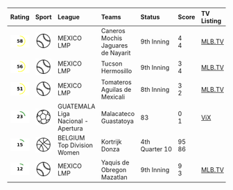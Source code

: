 | Rating                                                                                                                                 | Sport                                                                                                                | League                                | Teams                                 | Status         | Score    | TV Listing                                       |
|:---------------------------------------------------------------------------------------------------------------------------------------|:---------------------------------------------------------------------------------------------------------------------|:--------------------------------------|:--------------------------------------|:---------------|:---------|:-------------------------------------------------|
| <img src="https://raw.githubusercontent.com/BlakeDuncan25/Donut-SVG-Ratings/bac4e4a278175106499642192132b1786a9aec38/58.svg" alt="58"> | <img src="https://raw.githubusercontent.com/BlakeDuncan25/Donut-SVG-Ratings/master/baseball.png" alt="Baseball">     | MEXICO<br>LMP                         | Caneros Mochis<br>Jaguares de Nayarit | 9th Inning     | 4<br>4   | <a href="https://www.mlb.com/tv">MLB.TV</a>      |
| <img src="https://raw.githubusercontent.com/BlakeDuncan25/Donut-SVG-Ratings/bac4e4a278175106499642192132b1786a9aec38/56.svg" alt="56"> | <img src="https://raw.githubusercontent.com/BlakeDuncan25/Donut-SVG-Ratings/master/baseball.png" alt="Baseball">     | MEXICO<br>LMP                         | Tucson<br>Hermosillo                  | 9th Inning     | 3<br>4   | <a href="https://www.mlb.com/tv">MLB.TV</a>      |
| <img src="https://raw.githubusercontent.com/BlakeDuncan25/Donut-SVG-Ratings/bac4e4a278175106499642192132b1786a9aec38/51.svg" alt="51"> | <img src="https://raw.githubusercontent.com/BlakeDuncan25/Donut-SVG-Ratings/master/baseball.png" alt="Baseball">     | MEXICO<br>LMP                         | Tomateros<br>Aguilas de Mexicali      | 8th Inning     | 3<br>2   | <a href="https://www.mlb.com/tv">MLB.TV</a>      |
| <img src="https://raw.githubusercontent.com/BlakeDuncan25/Donut-SVG-Ratings/bac4e4a278175106499642192132b1786a9aec38/23.svg" alt="23"> | <img src="https://raw.githubusercontent.com/BlakeDuncan25/Donut-SVG-Ratings/master/soccer.png" alt="Soccer">         | GUATEMALA<br>Liga Nacional - Apertura | Malacateco<br>Guastatoya              | 83             | 0<br>1   | <a href="https://vix.com/es-es/deportes">ViX</a> |
| <img src="https://raw.githubusercontent.com/BlakeDuncan25/Donut-SVG-Ratings/bac4e4a278175106499642192132b1786a9aec38/15.svg" alt="15"> | <img src="https://raw.githubusercontent.com/BlakeDuncan25/Donut-SVG-Ratings/master/basketball.png" alt="Basketball"> | BELGIUM<br>Top Division Women         | Kortrijk<br>Donza                     | 4th Quarter 10 | 95<br>86 | <a href="#N/A"></a>                              |
| <img src="https://raw.githubusercontent.com/BlakeDuncan25/Donut-SVG-Ratings/bac4e4a278175106499642192132b1786a9aec38/12.svg" alt="12"> | <img src="https://raw.githubusercontent.com/BlakeDuncan25/Donut-SVG-Ratings/master/baseball.png" alt="Baseball">     | MEXICO<br>LMP                         | Yaquis de Obregon<br>Mazatlan         | 9th Inning     | 9<br>3   | <a href="https://www.mlb.com/tv">MLB.TV</a>      |